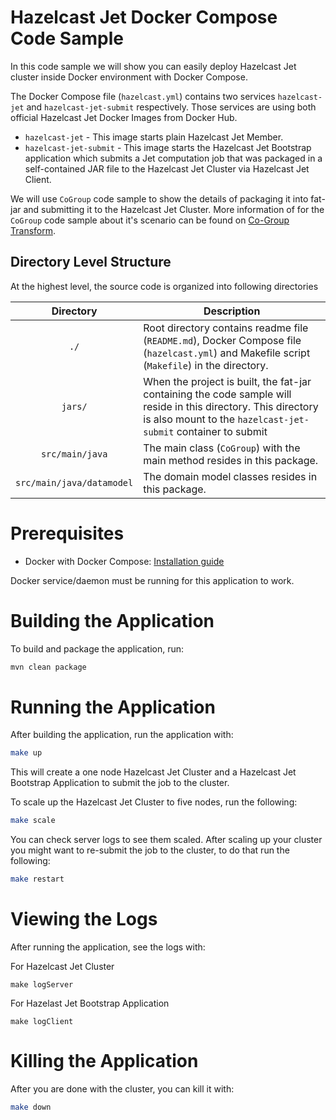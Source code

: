# Hazelcast Jet Docker Compose Code Sample

In this code sample we will show you can easily deploy Hazelcast Jet cluster inside Docker environment with Docker Compose.

The Docker Compose file (`hazelcast.yml`) contains two services `hazelcast-jet` and `hazelcast-jet-submit` respectively. Those services are using both official Hazelcast Jet Docker Images from Docker Hub.

- `hazelcast-jet` - This image starts plain Hazelcast Jet Member.
- `hazelcast-jet-submit` - This image starts the Hazelcast Jet Bootstrap application which submits a Jet computation job that was packaged in a self-contained JAR file to the Hazelcast Jet Cluster via Hazelcast Jet Client.

We will use `CoGroup` code sample to show the details of packaging it into fat-jar and submitting it to the Hazelcast Jet Cluster. More information of for the `CoGroup` code sample about it's scenario can be found on [Co-Group Transform](../batch/co-group/src/main/java/CoGroup.java).

## Directory Level Structure
At the highest level, the source code is organized into following directories

|         Directory         | Description                                                                                                                                                                     |
|:-------------------------:|---------------------------------------------------------------------------------------------------------------------------------------------------------------------------------|
|            `./`           | Root directory contains readme file (`README.md`), Docker Compose file (`hazelcast.yml`) and Makefile script (`Makefile`) in the directory.                                     |
|          `jars/`          | When the project is built, the fat-jar containing the code sample will reside in this directory. This directory is also mount to the `hazelcast-jet-submit` container to submit |
|      `src/main/java`      | The main class (`CoGroup`) with the main method resides in this package.                                                                                                        |
| `src/main/java/datamodel` | The domain model classes resides in this package.                                                                                                                               |


# Prerequisites

- Docker with Docker Compose: [Installation guide](https://docs.docker.com/install/)

Docker service/daemon must be running for this application to work.


# Building the Application

To build and package the application, run:

```bash
mvn clean package
```

# Running the Application

After building the application, run the application with:

```bash
make up
```

This will create a one node Hazelcast Jet Cluster and a Hazelcast Jet Bootstrap Application to submit the job to the cluster.

To scale up the Hazelcast Jet Cluster to five nodes, run the following:

```bash
make scale
```

You can check server logs to see them scaled. After scaling up your cluster you might want to re-submit the job to the cluster, to do that run the following:

```bash
make restart
```

# Viewing the Logs

After running the application, see the logs with:

For Hazelcast Jet Cluster

```
make logServer
```

For Hazelast Jet Bootstrap Application

```
make logClient
```

# Killing the Application

After you are done with the cluster, you can kill it with:

```bash
make down
```






